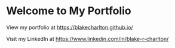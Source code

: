 # Welcome to My Portfolio
View my portfolio at https://blakecharlton.github.io/ 

Visit my LinkedIn at https://www.linkedin.com/in/blake-r-charlton/
